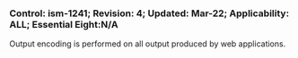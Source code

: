 ### Control: ism-1241; Revision: 4; Updated: Mar-22; Applicability: ALL; Essential Eight:N/A
<p>Output encoding is performed on all output produced by web applications.</p>